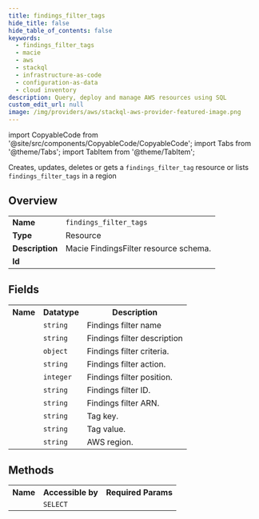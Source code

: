```yaml
---
title: findings_filter_tags
hide_title: false
hide_table_of_contents: false
keywords:
  - findings_filter_tags
  - macie
  - aws
  - stackql
  - infrastructure-as-code
  - configuration-as-data
  - cloud inventory
description: Query, deploy and manage AWS resources using SQL
custom_edit_url: null
image: /img/providers/aws/stackql-aws-provider-featured-image.png
---
```


import CopyableCode from '@site/src/components/CopyableCode/CopyableCode';
import Tabs from '@theme/Tabs';
import TabItem from '@theme/TabItem';

Creates, updates, deletes or gets a <code>findings_filter_tag</code> resource or lists <code>findings_filter_tags</code> in a region

## Overview
<table><tbody>
<tr><td><b>Name</b></td><td><code>findings_filter_tags</code></td></tr>
<tr><td><b>Type</b></td><td>Resource</td></tr>
<tr><td><b>Description</b></td><td>Macie FindingsFilter resource schema.</td></tr>
<tr><td><b>Id</b></td><td><CopyableCode code="aws.macie.findings_filter_tags" /></td></tr>
</tbody></table>

## Fields
<table><tbody><tr><th>Name</th><th>Datatype</th><th>Description</th></tr><tr><td><CopyableCode code="name" /></td><td><code>string</code></td><td>Findings filter name</td></tr>
<tr><td><CopyableCode code="description" /></td><td><code>string</code></td><td>Findings filter description</td></tr>
<tr><td><CopyableCode code="finding_criteria" /></td><td><code>object</code></td><td>Findings filter criteria.</td></tr>
<tr><td><CopyableCode code="action" /></td><td><code>string</code></td><td>Findings filter action.</td></tr>
<tr><td><CopyableCode code="position" /></td><td><code>integer</code></td><td>Findings filter position.</td></tr>
<tr><td><CopyableCode code="id" /></td><td><code>string</code></td><td>Findings filter ID.</td></tr>
<tr><td><CopyableCode code="arn" /></td><td><code>string</code></td><td>Findings filter ARN.</td></tr>
<tr><td><CopyableCode code="tag_key" /></td><td><code>string</code></td><td>Tag key.</td></tr>
<tr><td><CopyableCode code="tag_value" /></td><td><code>string</code></td><td>Tag value.</td></tr>
<tr><td><CopyableCode code="region" /></td><td><code>string</code></td><td>AWS region.</td></tr>
</tbody></table>

## Methods

<table><tbody>
  <tr>
    <th>Name</th>
    <th>Accessible by</th>
    <th>Required Params</th>
  </tr>
  <tr>
    <td><CopyableCode code="view" /></td>
    <td><code>SELECT</code></td>
    <td><CopyableCode code="region" /></td>
  </tr>
</tbody></table>








